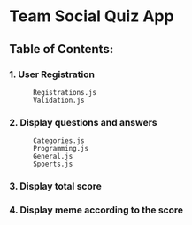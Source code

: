 # Team Social Quiz App

## Table of Contents:

### 1. User Registration 
          Registrations.js
          Validation.js
          
### 2. Display questions and answers
          Categories.js
          Programming.js
          General.js
          Spoerts.js
          
### 3. Display total score
### 4. Display meme according to the score
